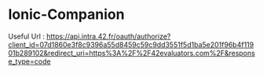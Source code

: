 # Ionic-Companion
Useful Url : https://api.intra.42.fr/oauth/authorize?client_id=07d1860e3f8c9396a55d8459c59c9dd3551f5d1ba5e201f96b4f11901b289102&redirect_uri=https%3A%2F%2F42evaluators.com%2F&response_type=code
